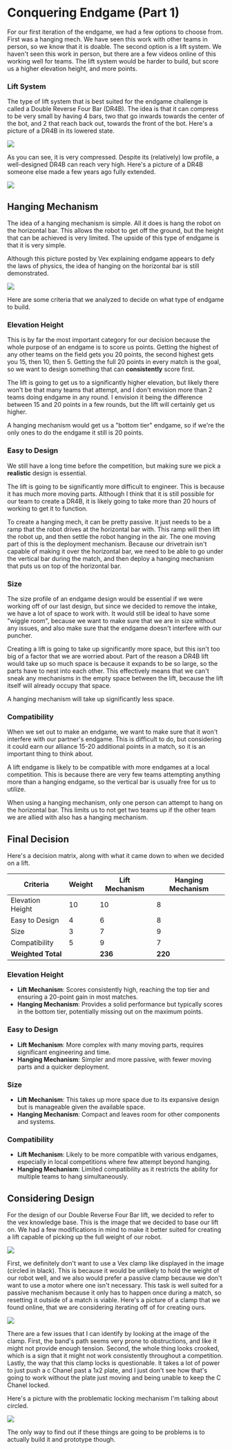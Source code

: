# Conquering Endgame (Part 1)

For our first iteration of the endgame, we had a few options to choose from. First was a hanging mech. We have seen this work with other teams in person, so we know that it is doable. The second option is a lift system. We haven't seen this work in person, but there are a few videos online of this working well for teams. The lift system would be harder to build, but score us a higher elevation height, and more points. 

### Lift System
The type of lift system that is best suited for the endgame challenge is called a Double Reverse Four Bar (DR4B). The idea is that it can compress to be very small by having 4 bars, two that go inwards towards the center of the bot, and 2 that reach back out, towards the front of the bot. Here's a picture of a DR4B in its lowered state. 

![](images/DR4BCompressed.png)

As you can see, it is very compressed. Despite its (relatively) low profile, a well-designed DR4B can reach very high. Here's a picture of a DR4B someone else made a few years ago fully extended. 

![](images/DR4B.png)

## Hanging Mechanism

The idea of a hanging mechanism is simple. All it does is hang the robot on the horizontal bar. This allows the robot to get off the ground, but the height that can be achieved is very limited. The upside of this type of endgame is that it is very simple. 

Although this picture posted by Vex explaining endgame appears to defy the laws of physics, the idea of hanging on the horizontal bar is still demonstrated. 

![](images/VexHangingMech.png)

Here are some criteria that we analyzed to decide on what type of endgame to build. 

### Elevation Height
This is by far the most important category for our decision because the whole purpose of an endgame is to score us points. Getting the highest of any other teams on the field gets you 20 points, the second highest gets you 15, then 10, then 5. Getting the full 20 points in every match is the goal, so we want to design something that can **consistently** score first. 

The lift is going to get us to a significantly higher elevation, but likely there won't be that many teams that attempt, and I don't envision more than 2 teams doing endgame in any round. I envision it being the difference between 15 and 20 points in a few rounds, but the lift will certainly get us higher. 

A hanging mechanism would get us a "bottom tier" endgame, so if we're the only ones to do the endgame it still is 20 points. 

### Easy to Design
We still have a long time before the competition, but making sure we pick a **realistic** design is essential. 

The lift is going to be significantly more difficult to engineer. This is because it has much more moving parts. Although I think that it is still possible for our team to create a DR4B, it is likely going to take more than 20 hours of working to get it to function. 

To create a hanging mech, it can be pretty passive. It just needs to be a ramp that the robot drives at the horizontal bar with. This ramp will then lift the robot up, and then settle the robot hanging in the air. The one moving part of this is the deployment mechanism. Because our drivetrain isn't capable of making it over the horizontal bar, we need to be able to go under the vertical bar during the match, and then deploy a hanging mechanism that puts us on top of the horizontal bar. 

### Size
The size profile of an endgame design would be essential if we were working off of our last design, but since we decided to remove the intake, we have a lot of space to work with. It would still be ideal to have some "wiggle room", because we want to make sure that we are in size without any issues, and also make sure that the endgame doesn't interfere with our puncher. 

Creating a lift is going to take up significantly more space, but this isn't too big of a factor that we are worried about. Part of the reason a DR4B lift would take up so much space is because it expands to be so large, so the parts have to nest into each other. This effectively means that we can't sneak any mechanisms in the empty space between the lift, because the lift itself will already occupy that space. 

A hanging mechanism will take up significantly less space. 

### Compatibility
When we set out to make an endgame, we want to make sure that it won't interfere with our partner's endgame. This is difficult to do, but considering it could earn our alliance 15-20 additional points in a match, so it is an important thing to think about.

A lift endgame is likely to be compatible with more endgames at a local competition. This is because there are very few teams attempting anything more than a hanging endgame, so the vertical bar is usually free for us to utilize. 

When using a hanging mechanism, only one person can attempt to hang on the horizontal bar. This limits us to not get two teams up if the other team we are allied with also has a hanging mechanism. 

## Final Decision

Here's a decision matrix, along with what it came down to when we decided on a lift. 

| Criteria             | Weight | Lift Mechanism | Hanging Mechanism |
|----------------------|--------|----------------|-------------------|
| Elevation Height     | 10     | 10             | 8                 |
| Easy to Design       | 4      | 6              | 8                 |
| Size                 | 3      | 7              | 9                 |
| Compatibility        | 5      | 9              | 7                 |
| **Weighted Total**   |        | **236**        | **220**           |

### Elevation Height
- **Lift Mechanism**: Scores consistently high, reaching the top tier and ensuring a 20-point gain in most matches.
- **Hanging Mechanism**: Provides a solid performance but typically scores in the bottom tier, potentially missing out on the maximum points.

### Easy to Design
- **Lift Mechanism**: More complex with many moving parts, requires significant engineering and time.
- **Hanging Mechanism**: Simpler and more passive, with fewer moving parts and a quicker deployment.

### Size
- **Lift Mechanism**: This takes up more space due to its expansive design but is manageable given the available space.
- **Hanging Mechanism**: Compact and leaves room for other components and systems.

### Compatibility
- **Lift Mechanism**: Likely to be more compatible with various endgames, especially in local competitions where few attempt beyond hanging.
- **Hanging Mechanism**: Limited compatibility as it restricts the ability for multiple teams to hang simultaneously.

## Considering Design

For the design of our Double Reverse Four Bar lift, we decided to refer to the vex knowledge base. This is the image that we decided to base our lift on. We had a few modifications in mind to make it better suited for creating a lift capable of picking up the full weight of our robot. 

![](images/VexDR4B.png)

First, we definitely don't want to use a Vex clamp like displayed in the image (circled in black). This is because it would be unlikely to hold the weight of our robot well, and we also would prefer a passive clamp because we don't want to use a motor where one isn't necessary. This task is well suited for a passive mechanism because it only has to happen once during a match, so resetting it outside of a match is viable. Here's a picture of a clamp that we found online, that we are considering iterating off of for creating ours. 

![](images/PassiveClamp.png)

There are a few issues that I can identify by looking at the image of the clamp. First, the band's path seems very prone to obstructions, and like it might not provide enough tension. Second, the whole thing looks crooked, which is a sign that it might not work consistently throughout a competition. Lastly, the way that this clamp locks is questionable. It takes a lot of power to just push a c Chanel past a 1x2 plate, and I just don't see how that's going to work without the plate just moving and being unable to keep the C Chanel locked.  

Here's a picture with the problematic locking mechanism I'm talking about circled. 

![](images/PassiveClampMarkedUp.png)

The only way to find out if these things are going to be problems is to actually build it and prototype though. 

